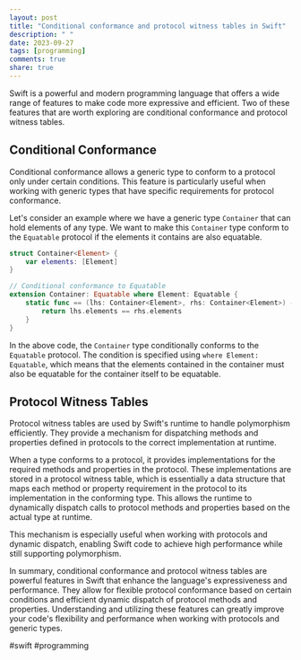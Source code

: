 ```yaml
---
layout: post
title: "Conditional conformance and protocol witness tables in Swift"
description: " "
date: 2023-09-27
tags: [programming]
comments: true
share: true
---
```


Swift is a powerful and modern programming language that offers a wide range of features to make code more expressive and efficient. Two of these features that are worth exploring are conditional conformance and protocol witness tables.

## Conditional Conformance

Conditional conformance allows a generic type to conform to a protocol only under certain conditions. This feature is particularly useful when working with generic types that have specific requirements for protocol conformance.

Let's consider an example where we have a generic type `Container` that can hold elements of any type. We want to make this `Container` type conform to the `Equatable` protocol if the elements it contains are also equatable.

```swift
struct Container<Element> {
    var elements: [Element]
}

// Conditional conformance to Equatable
extension Container: Equatable where Element: Equatable {
    static func == (lhs: Container<Element>, rhs: Container<Element>) -> Bool {
        return lhs.elements == rhs.elements
    }
}
```

In the above code, the `Container` type conditionally conforms to the `Equatable` protocol. The condition is specified using `where Element: Equatable`, which means that the elements contained in the container must also be equatable for the container itself to be equatable.

## Protocol Witness Tables

Protocol witness tables are used by Swift's runtime to handle polymorphism efficiently. They provide a mechanism for dispatching methods and properties defined in protocols to the correct implementation at runtime.

When a type conforms to a protocol, it provides implementations for the required methods and properties in the protocol. These implementations are stored in a protocol witness table, which is essentially a data structure that maps each method or property requirement in the protocol to its implementation in the conforming type. This allows the runtime to dynamically dispatch calls to protocol methods and properties based on the actual type at runtime.

This mechanism is especially useful when working with protocols and dynamic dispatch, enabling Swift code to achieve high performance while still supporting polymorphism.

In summary, conditional conformance and protocol witness tables are powerful features in Swift that enhance the language's expressiveness and performance. They allow for flexible protocol conformance based on certain conditions and efficient dynamic dispatch of protocol methods and properties. Understanding and utilizing these features can greatly improve your code's flexibility and performance when working with protocols and generic types.

#swift #programming